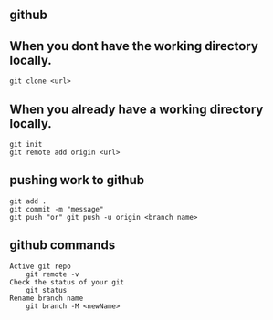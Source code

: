 ## github
## When you dont have the working directory locally.
    git clone <url>

## When you already have a working directory locally.
    git init
    git remote add origin <url>

## pushing work to github
    git add .
    git commit -m "message"
    git push "or" git push -u origin <branch name>

## github commands
    Active git repo
        git remote -v 
    Check the status of your git
        git status
    Rename branch name
        git branch -M <newName>
